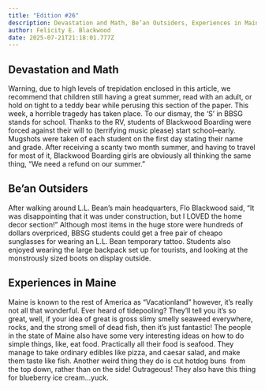 ```yaml
---
title: "Edition #26"
description: Devastation and Math, Be’an Outsiders, Experiences in Maine
author: Felicity E. Blackwood
date: 2025-07-21T21:18:01.777Z
---
```

## Devastation and Math

Warning, due to high levels of trepidation enclosed in this article, we recommend that children still having a great summer, read with an adult, or hold on tight to a teddy bear while perusing this section of the paper. This week, a horrible tragedy has taken place. To our dismay, the ‘S’ in BBSG stands for school. Thanks to the RV, students of Blackwood Boarding were forced against their will to (terrifying music please) start school–early. Mugshots were taken of each student on the first day stating their name and grade. After receiving a scanty two month summer, and having to travel for most of it, Blackwood Boarding girls are obviously all thinking the same thing, “We need a refund on our summer.”

## Be’an Outsiders

After walking around L.L. Bean’s main headquarters, Flo Blackwood said, “It was disappointing that it was under construction, but I LOVED the home decor section!” Although most items in the huge store were hundreds of dollars overpriced, BBSG students could get a free pair of cheapo sunglasses for wearing an L.L. Bean temporary tattoo. Students also enjoyed wearing the large backpack set up for tourists, and looking at the monstrously sized boots on display outside. 

## Experiences in Maine
Maine is known to the rest of America as “Vacationland” however, it’s really not all that wonderful. Ever heard of tidepooling? They’ll tell you it’s so great, well, if your idea of great is gross slimy smelly seaweed everywhere, rocks, and the strong smell of dead fish, then it’s just fantastic! The people in the state of Maine also have some very interesting ideas on how to do simple things, like, eat food. Practically all their food is seafood. They manage to take ordinary edibles like pizza, and caesar salad, and make them taste like fish. Another weird thing they do is cut hotdog buns  from the top down, rather than on the side! Outrageous! They also have this thing for blueberry ice cream…yuck.